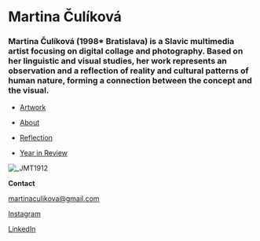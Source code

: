 
# Martina Čulíková

### Martina Čulíková (1998* Bratislava) is a Slavic multimedia artist focusing on digital collage and photography. Based on her linguistic and visual studies, her work represents an observation and a reflection of reality and cultural patterns of human nature, forming a connection between the concept and the visual.

- [Artwork](work/index.md)

- [About](about.md)

- [Reflection](reflection.md)
  
- [Year in Review](yearinreview.md)


![_JMT1912](https://github.com/Martina-Culikova/english-for-designers/assets/148857122/b559d893-2bb8-4174-a33d-dda0a98d1045)

**Contact**

martinaculikova@gmail.com

[Instagram](https://www.instagram.com/martinaculikova)

[LinkedIn](https://www.linkedin.com/in/martina-%C4%8Dul%C3%ADkov%C3%A1-ab7101225/details/education)

